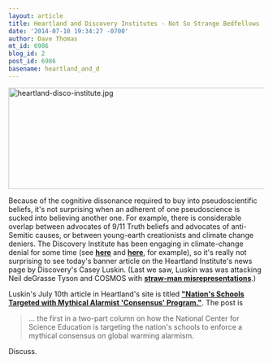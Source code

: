 ```yaml
---
layout: article
title: Heartland and Discovery Institutes - Not So Strange Bedfellows
date: '2014-07-10 19:34:27 -0700'
author: Dave Thomas
mt_id: 6986
blog_id: 2
post_id: 6986
basename: heartland_and_d
---
```

<img src="{{ site.baseurl }}/uploads/2014/heartland-disco-institute.jpg" alt="heartland-disco-institute.jpg" width="898" height="200" class="mt-image-none" />

Because of the cognitive dissonance required to buy into pseudoscientific beliefs, it's not surprising when an adherent of one pseudoscience is sucked into believing another one. For example, there is considerable overlap between advocates of 9/11 Truth beliefs and advocates of anti-Semitic causes, or between young-earth creationists and climate change deniers.  The Discovery Institute has been engaging in climate-change denial for some time (see **[here](http://www.discovery.org/a/22181)** and [**here**](http://www.evolutionnews.org/2010/03/when_is_it_appropriate_to_chal033011.html), for example),  so it's really not surprising to see today's banner article on the Heartland Institute's news page by Discovery's Casey Luskin. (Last we saw, Luskin was was attacking Neil deGrasse Tyson and COSMOS with [**straw-man misrepresentations**](http://pandasthumb.org/archives/2014/06/discovery-insti-10.html).) 

Luskin's July 10th article in Heartland's site is titled [**"Nation's Schools Targeted with Mythical Alarmist 'Consensus' Program."**](http://news.heartland.org/newspaper-article/2014/07/10/nations-schools-targeted-mythical-alarmist-consensus-program).  The post is 


> ... the first in a two-part column on how the National Center for Science Education is targeting the nation's schools to enforce a mythical consensus on global warming alarmism.

Discuss.
